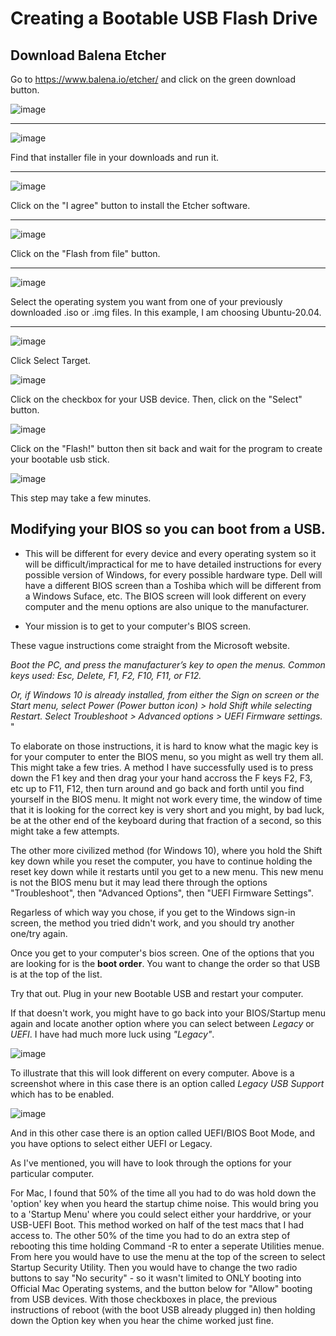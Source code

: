 # Creating a Bootable USB Flash Drive

<h2> Download Balena Etcher </h2>

Go to https://www.balena.io/etcher/ and click on the green download button. 

![image](https://user-images.githubusercontent.com/12129459/127605761-f133354e-3313-4a5d-83d4-c93c12ccc82b.png)


<hr>

![image](https://user-images.githubusercontent.com/12129459/127606050-235bd26a-45fd-4337-b7f0-701655480da8.png)

Find that installer file in your downloads and run it.  

<hr>

![image](https://user-images.githubusercontent.com/12129459/127606161-d7e02665-3925-4016-8fec-6a7918c392ac.png)

Click on the "I agree" button to install the Etcher software. 

<hr>

![image](https://user-images.githubusercontent.com/12129459/127606389-d78ee11d-fb7e-4bab-832e-5ff1e08c025f.png)

Click on the "Flash from file" button. 

<hr>

![image](https://user-images.githubusercontent.com/12129459/127607079-1cd0c117-4ecd-480f-bffc-7f49b8236465.png)

Select the operating system you want from one of your previously downloaded .iso or .img files.  In this example, I am choosing Ubuntu-20.04.

<hr>

![image](https://user-images.githubusercontent.com/12129459/127607397-a59020a1-e991-4764-b7ad-9a6d5fd2f269.png)

Click Select Target.  

![image](https://user-images.githubusercontent.com/12129459/127607457-61fd7b1c-4ac4-4f3b-a1f7-c98c49d977bc.png)

Click on the checkbox for your USB device.  Then, click on the "Select" button. 

![image](https://user-images.githubusercontent.com/12129459/127607654-452bd0af-7d1a-45dd-885c-f16604b0abaa.png)

Click on the "Flash!" button then sit back and wait for the program to create your bootable usb stick.  

![image](https://user-images.githubusercontent.com/12129459/127607969-b65509fb-cadc-474e-b129-d6bff31877ff.png)

This step may take a few minutes.


## Modifying your BIOS so you can boot from a USB. 

- This will be different for every device and every operating system so it will be difficult/impractical for me to have detailed instructions for every possible version of Windows, for every possible hardware type.  Dell will have a different BIOS screen than a Toshiba which will be different from a Windows Suface, etc.  The BIOS screen will look different on every computer and the menu options are also unique to the manufacturer.   

- Your mission is to get to your computer's BIOS screen.  

These vague instructions come straight from the Microsoft website. 


_Boot the PC, and press the manufacturer’s key to open the menus. Common keys used: Esc, Delete, F1, F2, F10, F11, or F12._

_Or, if Windows 10 is already installed, from either the Sign on screen or the Start menu, select Power (Power button icon) > hold Shift while selecting Restart. Select Troubleshoot > Advanced options > UEFI Firmware settings._
"

To elaborate on those instructions, it is hard to know what the magic key is for your computer to enter the BIOS menu, so you might as well try them all.  This might take a few tries.  A method I have successfully used is to press down the F1 key and then drag your your hand accross the F keys F2, F3, etc up to F11, F12, then turn around and go back and forth until you find yourself in the BIOS menu.  It might not work every time, the window of time that it is looking for the correct key is very short and you might, by bad luck, be at the other end of the keyboard during that fraction of a second, so this might take a few attempts. 
    
The other more civilized method (for Windows 10), where you hold the Shift key down while you reset the computer, you have to continue holding the reset key down while it restarts until you get to a new menu. This new menu is not the BIOS menu but it may lead there through the options "Troubleshoot", then "Advanced Options", then "UEFI Firmware Settings".  

Regarless of which way you chose, if you get to the Windows sign-in screen, the method you tried didn't work, and you should try another one/try again.    


Once you get to your computer's bios screen.  One of the options that you are looking for is the **boot order**.  You want to change the order so that USB is at the top of the list.  

Try that out.  Plug in your new Bootable USB and restart your computer. 

If that doesn't work, you might have to go back into your BIOS/Startup menu again and locate another option where you can select between _Legacy_ or _UEFI_.  I have had much more luck using _"Legacy"_. 


![image](https://user-images.githubusercontent.com/12129459/127749798-c18f3332-92d1-411d-84b9-7be4d7ed127e.png)

To illustrate that this will look different on every computer. Above is a screenshot where in this case there is an option called _Legacy USB Support_ which has to be enabled. 

![image](https://user-images.githubusercontent.com/12129459/127749772-a6191b07-6812-463b-ba94-bc6ef49f9b17.png)

And in this other case there is an option called UEFI/BIOS Boot Mode, and you have options to select either UEFI or Legacy.  

As I've mentioned, you will have to look through the options for your particular computer.  

For Mac, I found that 50% of the time all you had to do was hold down the 'option' key when you heard the startup chime noise.  This would bring you to a 'Startup Menu' where you could select either your harddrive, or your USB-UEFI Boot.  This method worked on half of the test macs that I had access to.  The other 50% of the time you had to do an extra step of rebooting this time holding Command -R to enter a seperate Utilities menue.  From here you would have to use the menu at the top of the screen to select Startup Security Utility.  Then you would have to change the two radio buttons to say "No security" - so it wasn't limited to ONLY booting into Official Mac Operating systems, and the button below for "Allow" booting from USB devices.  With those checkboxes in place, the previous instructions of reboot (with the boot USB already plugged in) then holding down the Option key when you hear the chime worked just fine.  

 


